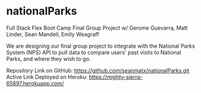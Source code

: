 # nationalParks

Full Stack Flex Boot Camp Final Group Project
w/ Gerome Guevarra, Matt Linder, Sean Mandell, Emily Weagraff

We are designing our final group project to integrate with the National Parks System (NPS) API to pull data to compare users' past visits to National Parks, and where they wish to go. 

Repository Link on GitHub: https://github.com/seanmatx/nationalParks.git
Active Link Deployed on Heroku: https://mighty-sierra-65897.herokuapp.com/
